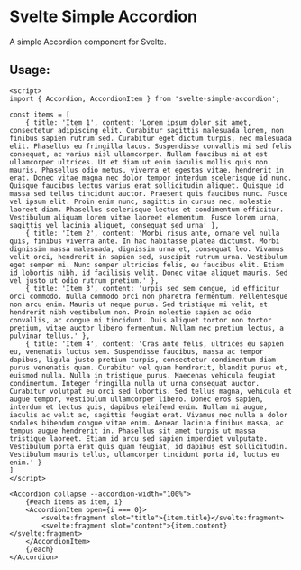 # Svelte Simple Accordion

A simple Accordion component for Svelte.

## Usage:

    <script>    
    import { Accordion, AccordionItem } from 'svelte-simple-accordion';
    
    const items = [    
	    { title: 'Item 1', content: 'Lorem ipsum dolor sit amet, consectetur adipiscing elit. Curabitur sagittis malesuada lorem, non finibus sapien rutrum sed. Curabitur eget dictum turpis, nec malesuada elit. Phasellus eu fringilla lacus. Suspendisse convallis mi sed felis consequat, ac varius nisl ullamcorper. Nullam faucibus mi at est ullamcorper ultrices. Ut et diam ut enim iaculis mollis quis non mauris. Phasellus odio metus, viverra et egestas vitae, hendrerit in erat. Donec vitae magna nec dolor tempor interdum scelerisque id nunc. Quisque faucibus lectus varius erat sollicitudin aliquet. Quisque id massa sed tellus tincidunt auctor. Praesent quis faucibus nunc. Fusce vel ipsum elit. Proin enim nunc, sagittis in cursus nec, molestie laoreet diam. Phasellus scelerisque lectus et condimentum efficitur. Vestibulum aliquam lorem vitae laoreet elementum. Fusce lorem urna, sagittis vel lacinia aliquet, consequat sed urna' },	    
	    { title: 'Item 2', content: 'Morbi risus ante, ornare vel nulla quis, finibus viverra ante. In hac habitasse platea dictumst. Morbi dignissim massa malesuada, dignissim urna et, consequat leo. Vivamus velit orci, hendrerit in sapien sed, suscipit rutrum urna. Vestibulum eget semper mi. Nunc semper ultricies felis, eu faucibus elit. Etiam id lobortis nibh, id facilisis velit. Donec vitae aliquet mauris. Sed vel justo ut odio rutrum pretium.' },	    
	    { title: 'Item 3', content: 'urpis sed sem congue, id efficitur orci commodo. Nulla commodo orci non pharetra fermentum. Pellentesque non arcu enim. Mauris ut neque purus. Sed tristique mi velit, et hendrerit nibh vestibulum non. Proin molestie sapien ac odio convallis, ac congue mi tincidunt. Duis aliquet tortor non tortor pretium, vitae auctor libero fermentum. Nullam nec pretium lectus, a pulvinar tellus.' },	    
	    { title: 'Item 4', content: 'Cras ante felis, ultrices eu sapien eu, venenatis luctus sem. Suspendisse faucibus, massa ac tempor dapibus, ligula justo pretium turpis, consectetur condimentum diam purus venenatis quam. Curabitur vel quam hendrerit, blandit purus et, euismod nulla. Nulla in tristique purus. Maecenas vehicula feugiat condimentum. Integer fringilla nulla ut urna consequat auctor. Curabitur volutpat eu orci sed lobortis. Sed tellus magna, vehicula et augue tempor, vestibulum ullamcorper libero. Donec eros sapien, interdum et lectus quis, dapibus eleifend enim. Nullam mi augue, iaculis ac velit ac, sagittis feugiat erat. Vivamus nec nulla a dolor sodales bibendum congue vitae enim. Aenean lacinia finibus massa, ac tempus augue hendrerit in. Phasellus sit amet turpis ut massa tristique laoreet. Etiam id arcu sed sapien imperdiet vulputate. Vestibulum porta erat quis quam feugiat, id dapibus est sollicitudin. Vestibulum mauris tellus, ullamcorper tincidunt porta id, luctus eu enim.' }    
    ]    
    </script>
    
    <Accordion collapse --accordion-width="100%">    
	    {#each items as item, i}    
	    <AccordionItem open={i === 0}>    
		    <svelte:fragment slot="title">{item.title}</svelte:fragment>    
		    <svelte:fragment slot="content">{item.content}</svelte:fragment>    
	    </AccordionItem>   
	    {/each}    
    </Accordion>
